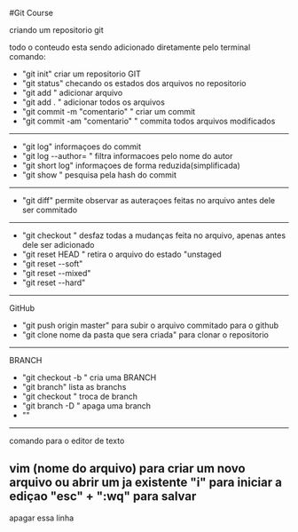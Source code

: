 #Git Course

criando um repositorio git

todo o conteudo esta sendo adicionado diretamente pelo terminal
comando:

* "git init" criar um repositorio GIT
* "git status" checando os estados dos arquivos no repositorio 
* "git add <nome do arquivo>" adicionar arquivo 
* "git add . " adicionar todos os arquivos 
* "git commit -m "comentario" " criar um commit 
* "git commit -am "comentario" " commita todos arquivos modificados 
----------------------------------------
* "git log" informaçoes do commit
* "git log --author=<nome> " filtra informacoes pelo nome do autor
* "git short log" informaçoes de forma reduzida(simplificada) 
* "git show <hash>" pesquisa pela hash do commit
----------------------------------------
* "git diff" permite observar as auteraçoes feitas no arquivo antes dele ser commitado 
----------------------------------------
* "git checkout <nome do arquivo>" desfaz todas a mudanças feita no arquivo, apenas antes dele ser adicionado
* "git reset HEAD <nome do arquivo>" retira o arquivo do estado "unstaged
* "git reset --soft"
* "git reset --mixed"
* "git reset --hard"
----------------------------------------
GitHub 

* "git push origin master" para subir o arquivo commitado para o github
* "git clone <ssh or https> nome da pasta que sera criada" para clonar o repositorio 
----------------------------------------
BRANCH
* "git checkout -b <nome da branch>" cria uma BRANCH
* "git branch" lista as branchs
* "git checkout <nome da branch ja existente>" troca de branch
* "git branch -D <nome da branch>" apaga uma branch
* ""
----------------------------------------
comando para o editor de texto

vim (nome do arquivo) para criar um novo arquivo ou abrir um ja existente
"i" para iniciar a ediçao
"esc" + ":wq" para salvar
----------------------------------------

apagar essa linha
